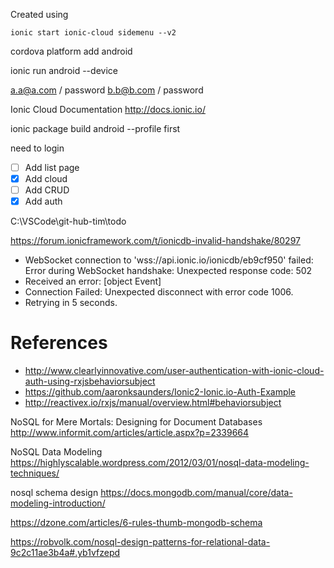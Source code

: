 
Created using
```
ionic start ionic-cloud sidemenu --v2
```
cordova platform add android

ionic run android --device

a.a@a.com / password
b.b@b.com / password

Ionic Cloud Documentation
http://docs.ionic.io/


ionic package build android --profile first

need to login

- [ ] Add list page
- [x] Add cloud
- [ ] Add CRUD
- [x] Add auth

C:\VSCode\git-hub-tim\todo

https://forum.ionicframework.com/t/ionicdb-invalid-handshake/80297

- WebSocket connection to 'wss://api.ionic.io/ionicdb/eb9cf950' failed: Error during WebSocket handshake: Unexpected response code: 502
- Received an error: [object Event]
- Connection Failed:  Unexpected disconnect with error code 1006.
- Retrying in 5 seconds.

# References
- http://www.clearlyinnovative.com/user-authentication-with-ionic-cloud-auth-using-rxjsbehaviorsubject
- https://github.com/aaronksaunders/Ionic2-Ionic.io-Auth-Example
- http://reactivex.io/rxjs/manual/overview.html#behaviorsubject

NoSQL for Mere Mortals: Designing for Document Databases
http://www.informit.com/articles/article.aspx?p=2339664

NoSQL Data Modeling
https://highlyscalable.wordpress.com/2012/03/01/nosql-data-modeling-techniques/

nosql schema design
https://docs.mongodb.com/manual/core/data-modeling-introduction/

https://dzone.com/articles/6-rules-thumb-mongodb-schema

https://robvolk.com/nosql-design-patterns-for-relational-data-9c2c11ae3b4a#.yb1vfzepd
